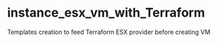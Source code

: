 # instance_esx_vm_with_Terraform
Templates creation to feed Terraform ESX provider before creating VM
